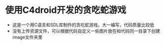 # 使用C4droid开发的贪吃蛇游戏
- 这是一个用C语言和SDL库制作的贪吃蛇游戏，大一编写，代码质量比较低
- 没有上传资源文件，可以根据代码自定义一些图片放在和代码同一目录下创建image文件夹里